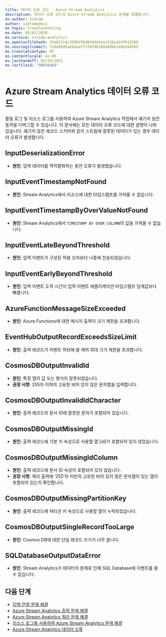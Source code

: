 ```yaml
---
title: 데이터 오류 코드 - Azure Stream Analytics
description: 데이터 오류 코드의 Azure Stream Analytics 문제를 해결합니다.
ms.author: sidram
author: sidramadoss
ms.topic: troubleshooting
ms.date: 05/07/2020
ms.service: stream-analytics
ms.openlocfilehash: 33e617c8c3589d76d649dd2ea2236a4247b12500
ms.sourcegitcommit: f28ebb95ae9aaaff3f87d8388a09b41e0b3445b5
ms.translationtype: HT
ms.contentlocale: ko-KR
ms.lasthandoff: 03/29/2021
ms.locfileid: "98016493"
---
```

# <a name="azure-stream-analytics-data-error-codes"></a>Azure Stream Analytics 데이터 오류 코드

활동 로그 및 리소스 로그를 사용하여 Azure Stream Analytics 작업에서 예기치 않은 동작을 디버그할 수 있습니다. 이 문서에는 모든 데이터 오류 코드에 대한 설명이 나와 있습니다. 예기치 않은 레코드 스키마와 같이 스트림에 잘못된 데이터가 있는 경우 데이터 오류가 발생합니다.

## <a name="inputdeserializationerror"></a>InputDeserializationError

* **원인**: 입력 데이터를 역직렬화하는 동안 오류가 발생했습니다.

## <a name="inputeventtimestampnotfound"></a>InputEventTimestampNotFound

* **원인**: Stream Analytics에서 리소스에 대한 타임스탬프를 가져올 수 없습니다. 

## <a name="inputeventtimestampbyovervaluenotfound"></a>InputEventTimestampByOverValueNotFound

* **원인**: Stream Analytics에서 `TIMESTAMP BY OVER COLUMN`의 값을 가져올 수 없습니다.

## <a name="inputeventlatebeyondthreshold"></a>InputEventLateBeyondThreshold

* **원인**: 입력 이벤트가 구성된 허용 오차보다 나중에 전송되었습니다.

## <a name="inputeventearlybeyondthreshold"></a>InputEventEarlyBeyondThreshold

* **원인**: 입력 이벤트 도착 시간이 입력 이벤트 애플리케이션 타임스탬프 임계값보다 빠릅니다.

## <a name="azurefunctionmessagesizeexceeded"></a>AzureFunctionMessageSizeExceeded

* **원인**: Azure Functions에 대한 메시지 출력이 크기 제한을 초과합니다.

## <a name="eventhuboutputrecordexceedssizelimit"></a>EventHubOutputRecordExceedsSizeLimit

* **원인**: 출력 레코드가 이벤트 허브에 쓸 때의 최대 크기 제한을 초과합니다.

## <a name="cosmosdboutputinvalidid"></a>CosmosDBOutputInvalidId

* **원인**: 특정 열의 값 또는 형식이 잘못되었습니다.
* **권장 사항**: 255자 이하의 고유한 비어 있지 않은 문자열을 입력합니다.

## <a name="cosmosdboutputinvalididcharacter"></a>CosmosDBOutputInvalidIdCharacter

* **원인**: 출력 레코드의 문서 ID에 잘못된 문자가 포함되어 있습니다.

## <a name="cosmosdboutputmissingid"></a>CosmosDBOutputMissingId

* **원인**: 출력 레코드에 기본 키 속성으로 사용할 열 \[id]가 포함되어 있지 않았습니다.

## <a name="cosmosdboutputmissingidcolumn"></a>CosmosDBOutputMissingIdColumn

* **원인**: 출력 레코드에 문서 ID 속성이 포함되어 있지 않습니다. 
* **권장 사항**: 쿼리 출력에 ‘255’자 미만의 고유한 비어 있지 않은 문자열이 있는 열이 포함되어 있는지 확인합니다.

## <a name="cosmosdboutputmissingpartitionkey"></a>CosmosDBOutputMissingPartitionKey

* **원인**: 출력 레코드에 파티션 키 속성으로 사용할 열이 누락되었습니다.

## <a name="cosmosdboutputsinglerecordtoolarge"></a>CosmosDBOutputSingleRecordTooLarge

* **원인**: Cosmos DB에 대한 단일 레코드 쓰기가 너무 큽니다.

## <a name="sqldatabaseoutputdataerror"></a>SQLDatabaseOutputDataError

* **원인**: Stream Analytics가 데이터의 문제로 인해 SQL Database에 이벤트를 쓸 수 없습니다.

## <a name="next-steps"></a>다음 단계

* [입력 연결 문제 해결](stream-analytics-troubleshoot-input.md)
* [Azure Stream Analytics 출력 문제 해결](stream-analytics-troubleshoot-output.md)
* [Azure Stream Analytics 쿼리 문제 해결](stream-analytics-troubleshoot-query.md)
* [리소스 로그를 사용하여 Azure Stream Analytics 문제 해결](stream-analytics-job-diagnostic-logs.md)
* [Azure Stream Analytics 데이터 오류](data-errors.md)
